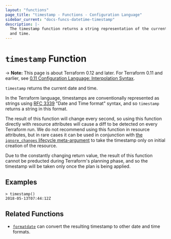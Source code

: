 ```yaml
---
layout: "functions"
page_title: "timestamp - Functions - Configuration Language"
sidebar_current: "docs-funcs-datetime-timestamp"
description: |-
  The timestamp function returns a string representation of the current date
  and time.
---
```


# `timestamp` Function

-> **Note:** This page is about Terraform 0.12 and later. For Terraform 0.11 and
earlier, see
[0.11 Configuration Language: Interpolation Syntax](../../configuration-0-11/interpolation.html).

`timestamp` returns the current date and time.

In the Terraform language, timestamps are conventionally represented as
strings using [RFC 3339](https://tools.ietf.org/html/rfc3339)
"Date and Time format" syntax, and so `timestamp` returns a string
in this format.

The result of this function will change every second, so using this function
directly with resource attributes will cause a diff to be detected on every
Terraform run. We do not recommend using this function in resource attributes,
but in rare cases it can be used in conjunction with
[the `ignore_changes` lifecycle meta-argument](./resources.html#ignore_changes)
to take the timestamp only on initial creation of the resource.

Due to the constantly changing return value, the result of this function cannot
be preducted during Terraform's planning phase, and so the timestamp will be
taken only once the plan is being applied.

## Examples

```
> timestamp()
2018-05-13T07:44:12Z
```

## Related Functions

* [`formatdate`](./formatdate.html) can convert the resulting timestamp to
  other date and time formats.
